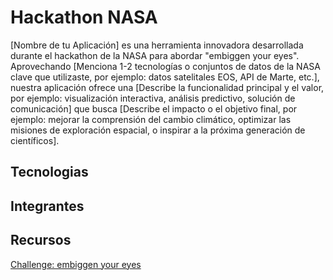 # Hackathon NASA
[Nombre de tu Aplicación] es una herramienta innovadora desarrollada durante el hackathon de la NASA para abordar "embiggen your eyes". Aprovechando [Menciona 1-2 tecnologías o conjuntos de datos de la NASA clave que utilizaste, por ejemplo: datos satelitales EOS, API de Marte, etc.], nuestra aplicación ofrece una [Describe la funcionalidad principal y el valor, por ejemplo: visualización interactiva, análisis predictivo, solución de comunicación] que busca [Describe el impacto o el objetivo final, por ejemplo: mejorar la comprensión del cambio climático, optimizar las misiones de exploración espacial, o inspirar a la próxima generación de científicos].

## Tecnologias

## Integrantes

## Recursos
[Challenge: embiggen your eyes](https://www.spaceappschallenge.org/2025/challenges/embiggen-your-eyes/?tab=resources)
